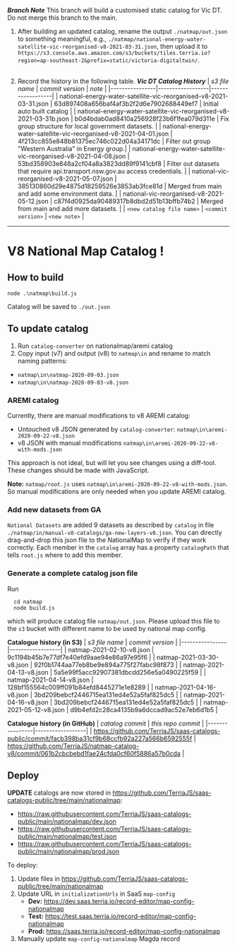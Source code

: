 ***Branch Note***
This branch will build a customised static catalog for Vic DT. Do not merge this branch to the main.

1. After building an updated catalog, rename the output `./natmap/out.json` to something meaningful, e.g., `./natmap/national-energy-water-satellite-vic-reorganised-v8-2021-03-31.json`, then upload it to `https://s3.console.aws.amazon.com/s3/buckets/tiles.terria.io?region=ap-southeast-2&prefix=static/victoria-digitaltwin/`.<br><br>

2. Record the history in the following table.
    ***Vic DT Catalog History***
    | *s3 file name* | *commit version* | *note* |
    |----------------|------------------|------------------|
    | national-energy-water-satellite-vic-reorganised-v8-2021-03-31.json | 63d897408a656baf4af3b2f2d6e7902688449ef7 | Initial auto built catalog |
    | national-energy-water-satellite-vic-reorganised-v8-2021-03-31b.json | b0d4bdab0ad8410a256928f23b6f1fea079d311e | Fix group structure for local government datasets. |
    | national-energy-water-satellite-vic-reorganised-v8-2021-04-01.json | 4f213cc855e848b81375ec746c022d04a34171dc | Filter out group "Western Australia" in Energy group.|
    | national-energy-water-satellite-vic-reorganised-v8-2021-04-08.json | 53bd358903e848a2cf04a8a3823dd89f9141cbf8 | Filter out datasets that require api.transport.nsw.gov.au access credentials. |
    | national-vic-reorganised-v8-2021-05-07.json | 385130860d29e4875d18259526e3853ab3fce81d | Merged from main and add some environment data. |
    | national-vic-reorganised-v8-2021-05-12.json | c87f4d0925da90489317b8dbd2d51b13bffb74b2 | Merged from main and add more datasets. |
    | `<new catalog file name>` | `<commit version>` | `<new note>` |

--------------
# V8 National Map Catalog !

## How to build

```
node .\natmap\build.js
```

Catalog will be saved to `./out.json`

## To update catalog

1. Run `catalog-converter` on nationalmap/aremi catalog
2. Copy input (v7) and output (v8) to `natmap\in` and rename to match naming patterns:
  - `natmap\in\natmap-2020-09-03.json`
  - `natmap\in\natmap-2020-09-03-v8.json`
  
### AREMI catalog

Currently, there are manual modifications to v8 AREMI catalog:

- Untouched v8 JSON generated by `catalog-converter`: `natmap\in\aremi-2020-09-22-v8.json`
- v8 JSON with manual modifications `natmap\in\aremi-2020-09-22-v8-with-mods.json`

This approach is not ideal, but will let you see changes using a diff-tool. These changes should be made with JavaScript.
 
**Note:** `natmap/root.js` uses `natmap\in\aremi-2020-09-22-v8-with-mods.json`. So manual modifications are only needed when you update AREMI catalog.
  
### Add new datasets from GA
`National Datasets` are added 9 datasets as described by `catalog` in file `./natmap/in/manual-v8-catalogs/ga-new-layers-v8.json`. You can directly drag-and-drop this
json file to the NationalMap to verify if they work correctly. Each member in the `catalog` array has a property `catalogPath` that tells `root.js` where to add this
member.

### Generate a complete catalog json file
Run

```
  cd natmap
  node build.js
```

which will produce catalog file `natmap/out.json`. Please upload this file to the `s3` bucket with different name to be used by national map config.

**Catalogue history (in S3)**
| *s3 file name* | *commit version* |
|----------------|------------------|
| natmap-2021-02-10-v8.json | 9c1194b45b7e77df7e40efd9aae94e86a97e95f6 |
| natmap-2021-03-30-v8.json | 92f0b1744aa77eb8be9e894a775f27fabc98f873 |
| natmap-2021-04-13-v8.json | 5a5e99f5acc92907381dbcdd256e5a0490225f59 |
| natmap-2021-04-14-v8.json | 128bf155564c009ff091b84efd8445271e1e8289 |
| natmap-2021-04-16-v8.json | 3bd209bebcf2446715ea131ed4e52a5faf825dc5 |
| natmap-2021-04-16-v8.json | 3bd209bebcf2446715ea131ed4e52a5faf825dc5 |
| natmap-2021-05-12-v8.json | d9b4efd2c28ca4135b9a6dccad9ac52e7eb6d1b5 |

**Catalogue history (in GitHub)**
| *catalog commit* | *this repo commit* |
|----------------|------------------|
| https://github.com/TerriaJS/saas-catalogs-public/commit/facb398ba31cf9b68ccfb92a227a566b6592555f | https://github.com/TerriaJS/natmap-catalog-v8/commit/061b2cbcbebd1fae24cfda0cf60f5886a57b0cda |

## Deploy
 
**UPDATE** catalogs are now stored in https://github.com/TerriaJS/saas-catalogs-public/tree/main/nationalmap:

- https://raw.githubusercontent.com/TerriaJS/saas-catalogs-public/main/nationalmap/dev.json
- https://raw.githubusercontent.com/TerriaJS/saas-catalogs-public/main/nationalmap/test.json
- https://raw.githubusercontent.com/TerriaJS/saas-catalogs-public/main/nationalmap/prod.json
 
 To deploy: 
 1. Update files in https://github.com/TerriaJS/saas-catalogs-public/tree/main/nationalmap
 2. Update URL in `initializationUrls` in SaaS `map-config`  
    - **Dev:** https://dev.saas.terria.io/record-editor/map-config-nationalmap
    - **Test:** https://test.saas.terria.io/record-editor/map-config-nationalmap
    - **Prod:** https://saas.terria.io/record-editor/map-config-nationalmap
 3. Manually update `map-config-nationalmap` Magda record
